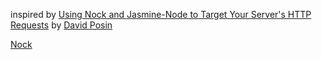 inspired by [Using Nock and Jasmine-Node to Target Your Server's HTTP Requests](http://randomjavascript.blogspot.hu/2013/07/using-nock-and-jasmine-node-to-target.html) by [David Posin](https://twitter.com/DavidPosin)

[Nock](https://www.npmjs.com/package/nock)